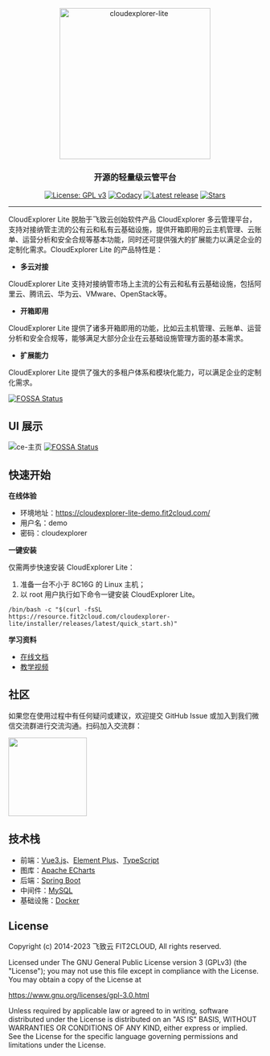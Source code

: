 <p align="center"><a href="https://fit2cloud.com/cloudexplorer-lite/index.html
        "><img src="https://fit2cloud.com/cloudexplorer-lite/docs/img/CloudExplorer-Lite-logo.jpg" alt="cloudexplorer-lite" width="300px"  /></a></p>
        <h3 align="center">开源的轻量级云管平台</h3>
        <p align="center">
          <a href="https://www.gnu.org/licenses/old-licenses/gpl-3.0"><img src="https://img.shields.io/github/license/CloudExplorer-Dev/CloudExplorer-Lite?color=%231890FF" alt="License: GPL v3"></a>
          <a href="https://app.codacy.com/gh/CloudExplorer-Dev/CloudExplorer-Lite?utm_source=github.com&utm_medium=referral&utm_content=CloudExplorer-Dev/CloudExplorer-Lite&utm_campaign=Badge_Grade_Dashboard"><img src="https://app.codacy.com/project/badge/Grade/da67574fd82b473992781d1386b937ef" alt="Codacy"></a>
          <a href="https://github.com/CloudExplorer-Dev/CloudExplorer-Lite/releases/latest"><img src="https://img.shields.io/github/v/release/CloudExplorer-Dev/CloudExplorer-Lite" alt="Latest release"></a>
          <a href="https://github.com/CloudExplorer-Dev/CloudExplorer-Lite"><img src="https://img.shields.io/github/stars/CloudExplorer-Dev/CloudExplorer-Lite?color=%231890FF&style=flat-square" alt="Stars"></a>
        
</p>
<hr/>

CloudExplorer Lite 脱胎于飞致云创始软件产品 CloudExplorer 多云管理平台，支持对接纳管主流的公有云和私有云基础设施，提供开箱即用的云主机管理、云账单、运营分析和安全合规等基本功能，同时还可提供强大的扩展能力以满足企业的定制化需求。CloudExplorer Lite 的产品特性是：

- **多云对接**
  
CloudExplorer Lite 支持对接纳管市场上主流的公有云和私有云基础设施，包括阿里云、腾讯云、华为云、VMware、OpenStack等。

- **开箱即用**

CloudExplorer Lite 提供了诸多开箱即用的功能，比如云主机管理、云账单、运营分析和安全合规等，能够满足大部分企业在云基础设施管理方面的基本需求。

- **扩展能力**

CloudExplorer Lite 提供了强大的多租户体系和模块化能力，可以满足企业的定制化需求。


[![FOSSA Status](https://app.fossa.com/api/projects/git%2Bgithub.com%2FCloudExplorer-Dev%2FCloudExplorer-Lite.svg?type=large)](https://app.fossa.com/projects/git%2Bgithub.com%2FCloudExplorer-Dev%2FCloudExplorer-Lite?ref=badge_large)

## UI 展示

![ce-主页](https://fit2cloud.com/cloudexplorer-lite/docs/img/index/主页.png)
[![FOSSA Status](https://app.fossa.com/api/projects/git%2Bgithub.com%2FCloudExplorer-Dev%2FCloudExplorer-Lite.svg?type=shield)](https://app.fossa.com/projects/git%2Bgithub.com%2FCloudExplorer-Dev%2FCloudExplorer-Lite?ref=badge_shield)

## 快速开始

**在线体验**

-   环境地址：<https://cloudexplorer-lite-demo.fit2cloud.com/>
-   用户名：demo
-   密码：cloudexplorer

**一键安装**

仅需两步快速安装 CloudExplorer Lite：

1. 准备一台不小于 8C16G 的 Linux 主机；
2. 以 root 用户执行如下命令一键安装 CloudExplorer Lite。

``` 
/bin/bash -c "$(curl -fsSL https://resource.fit2cloud.com/cloudexplorer-lite/installer/releases/latest/quick_start.sh)"
```

**学习资料**

-   [在线文档](https://fit2cloud.com/cloudexplorer-lite/docs/)
-   [教学视频](https://space.bilibili.com/510493147/channel/collectiondetail?sid=1296108)

## 社区

如果您在使用过程中有任何疑问或建议，欢迎提交 GitHub Issue 或加入到我们微信交流群进行交流沟通。扫码加入交流群：

<img src="https://fit2cloud.com/cloudexplorer-lite/images/wechat-group.png" width="156" height="156"/>

## 技术栈

-   前端：[Vue3.js](https://cn.vuejs.org/)、[Element Plus](https://element-plus.org/zh-CN/)、[TypeScript](https://www.tslang.cn/)
-   图库：[Apache ECharts](https://github.com/apache/echarts)
-   后端：[Spring Boot](https://spring.io/projects/spring-boot)
-   中间件：[MySQL](https://www.mysql.com/)  
-   基础设施：[Docker](https://www.docker.com/)

## License

Copyright (c) 2014-2023 飞致云 FIT2CLOUD, All rights reserved.

Licensed under The GNU General Public License version 3 (GPLv3)  (the "License"); you may not use this file except in compliance with the License. You may obtain a copy of the License at

<https://www.gnu.org/licenses/gpl-3.0.html>

Unless required by applicable law or agreed to in writing, software distributed under the License is distributed on an "AS IS" BASIS, WITHOUT WARRANTIES OR CONDITIONS OF ANY KIND, either express or implied. See the License for the specific language governing permissions and limitations under the License.
